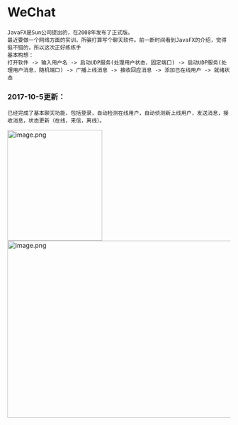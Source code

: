 #  WeChat 
    JavaFX是Sun公司提出的，在2008年发布了正式版。
    最近要做一个网络方面的实训，所骗打算写个聊天软件。前一断时间看到JavaFX的介绍，觉得挺不错的，所以这次正好练练手
    基本构想：
    打开软件 -> 输入用户名 -> 启动UDP服务(处理用户状态，固定端口) -> 启动UDP服务(处理用户消息，随机端口) -> 广播上线消息 -> 接收回应消息 -> 添加已在线用户 -> 就绪状态
    
###    2017-10-5更新：
    已经完成了基本聊天功能，包括登录，自动检测在线用户，自动侦测新上线用户，发送消息，接收消息，状态更新（在线，来信，离线）。
<img src="/ueditor/php/upload/image/20171005/1507173667974542.png" title="1507173667974542.png" alt="image.png" width="214" height="250" style="width: 214px; height: 250px;">

<img src="/ueditor/php/upload/image/20171005/1507173785295096.png" title="1507173785295096.png" alt="image.png" width="600" height="400" style="width: 600px; height: 400px;">
